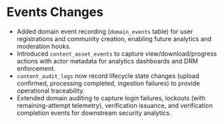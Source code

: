 # Events Changes

- Added domain event recording (`domain_events` table) for user registrations and community creation, enabling future analytics and moderation hooks.
- Introduced `content_asset_events` to capture view/download/progress actions with actor metadata for analytics dashboards and DRM enforcement.
- `content_audit_logs` now record lifecycle state changes (upload confirmed, processing completed, ingestion failures) to provide operational traceability.
- Extended domain auditing to capture login failures, lockouts (with remaining-attempt telemetry), verification issuance, and verification completion events for downstream security analytics.
